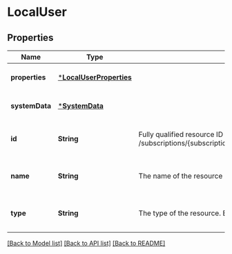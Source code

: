 # LocalUser


## Properties
Name | Type | Description | Notes
------------ | ------------- | ------------- | -------------
**properties** | [***LocalUserProperties**](LocalUserProperties.md) |  | [optional] [default to nothing]
**systemData** | [***SystemData**](SystemData.md) |  | [optional] [default to nothing]
**id** | **String** | Fully qualified resource ID for the resource. Ex - /subscriptions/{subscriptionId}/resourceGroups/{resourceGroupName}/providers/{resourceProviderNamespace}/{resourceType}/{resourceName} | [optional] [readonly] [default to nothing]
**name** | **String** | The name of the resource | [optional] [readonly] [default to nothing]
**type** | **String** | The type of the resource. E.g. \&quot;Microsoft.Compute/virtualMachines\&quot; or \&quot;Microsoft.Storage/storageAccounts\&quot; | [optional] [readonly] [default to nothing]


[[Back to Model list]](../README.md#models) [[Back to API list]](../README.md#api-endpoints) [[Back to README]](../README.md)


